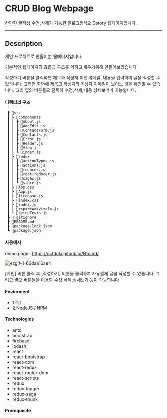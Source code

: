 # CRUD Blog Webpage 

간단한 글작성,수정,삭제가 가능한 블로그형식으 Dstory 웹페이지입니다.

-------

## Description

개인 프로젝트로 만들어본 웹페이지입니다.

기본적인 웹페이지의 흐름과 구조를 익히고 배우기위해 만들어보았습니다

작성하기 버튼을 클릭하면 제목과 작성자 이름 이메일, 내용을 입력하며 글을 작성할 수 있습니다.
그러면 화면에 제목고 작성자와 작성자 이메일이 보이느 것을 확인할 수 있습니다.
그리 옆의 버튼들으 클릭하 수정,삭제, 내용 상세보기가 가능합니다.

#### 디렉터리 구조

     ┣ 📂src
     ┃ ┣ 📂components
     ┃ ┃ ┣ 📜About.js
     ┃ ┃ ┣ 📜AddEdit.js
     ┃ ┃ ┣ 📜ContactForm.js
     ┃ ┃ ┣ 📜Contacts.js
     ┃ ┃ ┣ 📜Error.js
     ┃ ┃ ┣ 📜Header.js
     ┃ ┃ ┣ 📜View.js
     ┃ ┃ ┗ 📜index.js
     ┃ ┣ 📂redux
     ┃ ┃ ┣ 📜actionTypes.js
     ┃ ┃ ┣ 📜actions.js
     ┃ ┃ ┣ 📜reducer.js
     ┃ ┃ ┣ 📜root-reducer.js
     ┃ ┃ ┣ 📜sagas.js
     ┃ ┃ ┗ 📜store.js
     ┃ ┣ 📜App.css
     ┃ ┣ 📜App.js
     ┃ ┣ 📜firebase.js
     ┃ ┣ 📜index.css
     ┃ ┣ 📜index.js
     ┃ ┣ 📜reportWebVitals.js
     ┃ ┗ 📜setupTests.js
     ┣ 📜.gitignore
     ┣ 📜README.md
     ┣ 📜package-lock.json
     ┗ 📜package.json

 #### 사용예시
 

demo page : https://octdoki.github.io/Fboard/


![ezgif-1-66daa16ae4](https://user-images.githubusercontent.com/76845650/205106862-4ea27de9-bd13-4168-888c-2b332b326b81.gif)



[메인] 버튼 클릭 후 [작성하기] 버튼을 클릭하여 자유럽게 글을 작성할 수 있습니다.
그리고 옆으 버튼들을 이용항 수정,삭제,상세보기 등이 가능합니다

 
 #### Enviorment
   * 1.Git
   * 2.NodeJS / NPM


#### Technologies
* antd
* bootstrap 
* firebase 
* lodash 
* react
* react-bootstrap
* react-dom
* react-redux
* react-router-dom
* react-scripts
* redux
* redux-logger
* redux-saga
* redux-thunk

 #### Prerequisite
 
 

